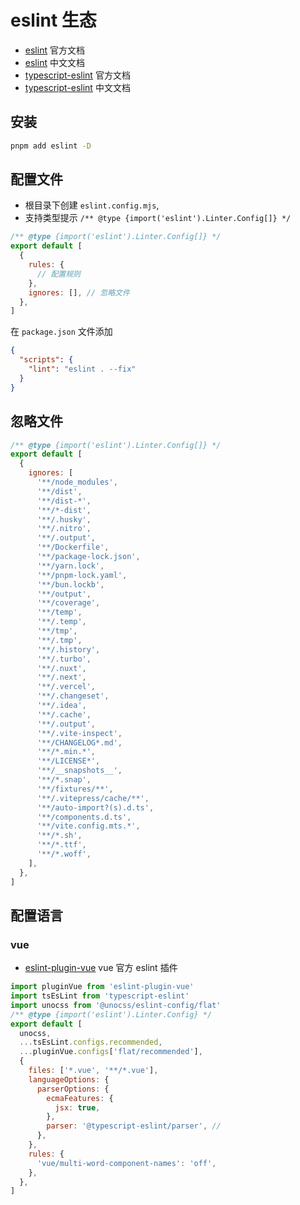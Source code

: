 # eslint 生态

- [eslint](https://eslint.org/docs/latest/) 官方文档
- [eslint](https://eslint.nodejs.cn/) 中文文档
- [typescript-eslint](https://typescript-eslint.io/) 官方文档
- [typescript-eslint](https://typescript-eslint.nodejs.cn/) 中文文档

## 安装

```bash
pnpm add eslint -D
```

## 配置文件

- 根目录下创建 `eslint.config.mjs`,
- 支持类型提示 `/** @type {import('eslint').Linter.Config[]} */`

```js
/** @type {import('eslint').Linter.Config[]} */
export default [
  {
    rules: {
      // 配置规则
    },
    ignores: [], // 忽略文件
  },
]
```

在 `package.json` 文件添加

```json
{
  "scripts": {
    "lint": "eslint . --fix"
  }
}
```

## 忽略文件

```js
/** @type {import('eslint').Linter.Config[]} */
export default [
  {
    ignores: [
      '**/node_modules',
      '**/dist',
      '**/dist-*',
      '**/*-dist',
      '**/.husky',
      '**/.nitro',
      '**/.output',
      '**/Dockerfile',
      '**/package-lock.json',
      '**/yarn.lock',
      '**/pnpm-lock.yaml',
      '**/bun.lockb',
      '**/output',
      '**/coverage',
      '**/temp',
      '**/.temp',
      '**/tmp',
      '**/.tmp',
      '**/.history',
      '**/.turbo',
      '**/.nuxt',
      '**/.next',
      '**/.vercel',
      '**/.changeset',
      '**/.idea',
      '**/.cache',
      '**/.output',
      '**/.vite-inspect',
      '**/CHANGELOG*.md',
      '**/*.min.*',
      '**/LICENSE*',
      '**/__snapshots__',
      '**/*.snap',
      '**/fixtures/**',
      '**/.vitepress/cache/**',
      '**/auto-import?(s).d.ts',
      '**/components.d.ts',
      '**/vite.config.mts.*',
      '**/*.sh',
      '**/*.ttf',
      '**/*.woff',
    ],
  },
]
```

## 配置语言

### vue

- [eslint-plugin-vue](https://eslint.vuejs.org/user-guide/) vue 官方 eslint 插件

```js
import pluginVue from 'eslint-plugin-vue'
import tsEsLint from 'typescript-eslint'
import unocss from '@unocss/eslint-config/flat'
/** @type {import('eslint').Linter.Config} */
export default [
  unocss,
  ...tsEsLint.configs.recommended,
  ...pluginVue.configs['flat/recommended'],
  {
    files: ['*.vue', '**/*.vue'],
    languageOptions: {
      parserOptions: {
        ecmaFeatures: {
          jsx: true,
        },
        parser: '@typescript-eslint/parser', //
      },
    },
    rules: {
      'vue/multi-word-component-names': 'off',
    },
  },
]
```
